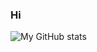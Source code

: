<!---
- 👋 Hi, I’m @3vand0ng
- 👀 I’m interested in ...
- 🌱 I’m currently learning ...
- 💞️ I’m looking to collaborate on ...
- 📫 How to reach me ...

Here are some ideas to get you started:

3vand0ng/3vand0ng is a ✨ special ✨ repository because its `README.md` (this file) appears on your GitHub profile.
You can click the Preview link to take a look at your changes.
--->

### Hi

![My GitHub stats](https://github-readme-stats.vercel.app/api?username=3vand0ng&show_icons=true&theme=tokyonight)
